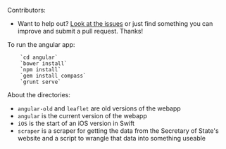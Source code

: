 Contributors:

* Want to help out? [Look at the issues](https://github.com/codeforatlanta/early-voting/issues) or just find something you can improve and submit a pull request. Thanks!

To run the angular app:

        `cd angular`
        `bower install`
        `npm install`
        `gem install compass`
        `grunt serve`


About the directories:

* `angular-old` and `leaflet` are old versions of the webapp
* `angular` is the current version of the webapp
* `iOS` is the start of an iOS version in Swift
* `scraper` is a scraper for getting the data from the Secretary of State's website and a script to wrangle that data into something useable
